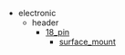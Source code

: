 * electronic
  * header
    * [18_pin](electronic/header/18_pin)
      * [surface_mount](electronic/header/18_pin/surface_mount)
